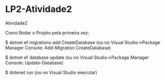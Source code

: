 # LP2-Atividade2
Atividade2

Como Rodar o Projeto pela primeira vez:

$ dotnet ef migrations add CreateDatabase (ou no Visual Studio->Package Manager Console: Add-Migration
CreateDatabase)

$ dotnet ef database update (ou no Visual Studio->Package Manager Console: Update-Database)

$ dotenet run (ou no Visual Studio executar)

